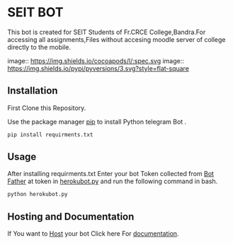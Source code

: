 # SEIT BOT

This bot is created for SEIT Students of Fr.CRCE College,Bandra.For accessing all assignments,Files without accesing moodle server of college directly to the mobile.
	
image:: https://img.shields.io/cocoapods/l/:spec.svg
image:: https://img.shields.io/pypi/pyversions/3.svg?style=flat-square

## Installation

First Clone this Repository.

Use the package manager [pip](https://pip.pypa.io/en/stable/) to install Python telegram Bot .
```bash
pip install requirments.txt
```

## Usage
After installing requirments.txt 
Enter your bot Token collected from [Bot Father](https://telegram.me/botfather) at token in [herokubot.py](https://github.com/pushpak1300/SEITbot/blob/master/herokubot.py) and run the following command in bash.
```bash
python herokubot.py
```
## Hosting and Documentation

If You want to [Host](https://github.com/python-telegram-bot/python-telegram-bot/wiki/Where-to-host-Telegram-Bots) your bot Click here For [documentation](https://github.com/python-telegram-bot/python-telegram-bot/wiki).
